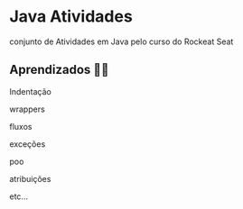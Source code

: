 
# Java Atividades

conjunto de Atividades em Java pelo curso do Rockeat Seat




 ## Aprendizados 👩‍💻

Indentação

wrappers

fluxos

exceções

poo

atribuições

etc...






